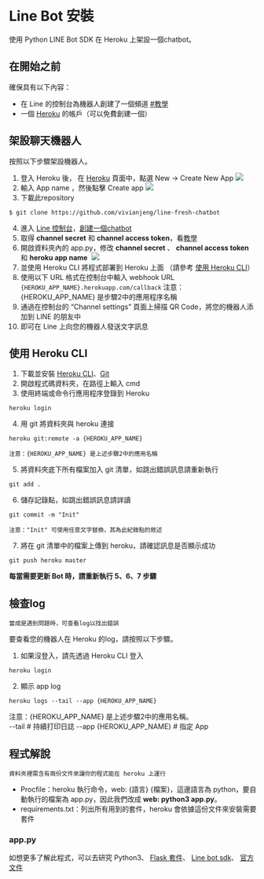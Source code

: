 # Line Bot 安裝

使用 Python LINE Bot SDK 在 Heroku 上架設一個chatbot。

## 在開始之前

確保具有以下內容：

- 在 Line 的控制台為機器人創建了一個頻道 [#教學](https://developers.line.me/en/docs/messaging-api/getting-started/)
- 一個 [Heroku](https://www.heroku.com) 的帳戶（可以免費創建一個）

## 架設聊天機器人

按照以下步驟架設機器人。


1. 登入 Heroku 後，
  在 [Heroku](https://dashboard.heroku.com/apps) 頁面中，點選 New -> Create New App
  ![](https://i.imgur.com/MVrkUsn.png)
2. 輸入 App name ，然後點擊 Create app
  ![](https://i.imgur.com/k5Cn8SZ.png)
3. 下載此repository
``` shell=
$ git clone https://github.com/vivianjeng/line-fresh-chatbot
```
4. 進入 [Line 控制台](https://developers.line.me/console/)，[創建一個chatbot](https://developers.line.me/en/docs/messaging-api/getting-started/)
5. 取得 **channel secret** 和 **channel access token**，看[教學](https://developers.line.me/en/docs/messaging-api/building-sample-bot-with-heroku/)
6. 開啟資料夾內的 app.py，修改 **channel secret** 、 **channel access token** 和 **heroku app name**
  ![](https://i.imgur.com/7eJJNqO.png)
7. 並使用 Heroku CLI 將程式部署到 Heroku 上面 （請參考 [使用 Heroku CLI](#使用-heroku-cli)）
8. 使用以下 URL 格式在控制台中輸入 webhook URL 
  `{HEROKU_APP_NAME}.herokuapp.com/callback`
  注意：{HEROKU_APP_NAME} 是步驟2中的應用程序名稱
9. 通過在控制台的 “Channel settings” 頁面上掃描 QR Code，將您的機器人添加到 LINE 的朋友中
10. 即可在 Line 上向您的機器人發送文字訊息

## 使用 Heroku CLI

1. 下載並安裝 [Heroku CLI](https://devcenter.heroku.com/articles/heroku-cli)、[Git](https://git-scm.com/)
2. 開啟程式碼資料夾，在路徑上輸入 cmd
3. 使用終端或命令行應用程序登錄到 Heroku
```shell＝
heroku login
```
4. 用 git 將資料夾與 heroku 連接
```shell＝
heroku git:remote -a {HEROKU_APP_NAME}
```
    注意：{HEROKU_APP_NAME} 是上述步驟2中的應用名稱
5. 將資料夾底下所有檔案加入 git 清單，如跳出錯誤訊息請重新執行
```shell
git add .
```
6. 儲存記錄點，如跳出錯誤訊息請詳讀
```shell
git commit -m "Init"
```
    注意："Init" 可使用任意文字替換，其為此紀錄點的敘述
7. 將在 git 清單中的檔案上傳到 heroku，請確認訊息是否顯示成功
```shell
git push heroku master
```
**每當需要更新 Bot 時，請重新執行 5、6、7 步驟**


## 檢查log
```
當成是遇到問題時，可查看log以找出錯誤
```
要查看您的機器人在 Heroku 的log，請按照以下步驟。

1. 如果沒登入，請先透過 Heroku CLI 登入
```shell
heroku login
```

2. 顯示 app log
```shell
heroku logs --tail --app {HEROKU_APP_NAME}
```
注意：{HEROKU_APP_NAME} 是上述步驟2中的應用名稱。
​    
    --tail    # 持續打印日誌
    --app {HEROKU_APP_NAME}    # 指定 App

## 程式解說
```
資料夾裡需含有兩份文件來讓你的程式能在 heroku 上運行
```
- Procfile：heroku 執行命令，web: {語言} {檔案}，這邊語言為 python，要自動執行的檔案為 app.py，因此我們改成 **web: python3 app.py**。
- requirements.txt：列出所有用到的套件，heroku 會依據這份文件來安裝需要套件

### app.py

如想更多了解此程式，可以去研究 
Python3、
[Flask 套件](http://docs.jinkan.org/docs/flask/)、
[Line bot sdk](https://github.com/line/line-bot-sdk-python)、
[官方文件](https://github.com/line/line-bot-sdk-python#api)

